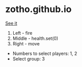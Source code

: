 # zotho.github.io

[See it](https://zotho.github.io/)

1. Left - fire
2. Middle - health.set(0)
3. Right - move

* Numbers to select players: 1, 2
* Select group: 3
